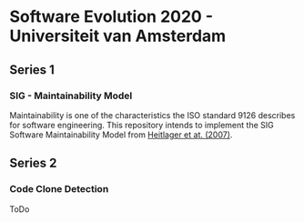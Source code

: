 # Software Evolution 2020 - Universiteit van Amsterdam

## Series 1

### SIG - Maintainability Model

Maintainability is one of the characteristics the ISO standard 9126 describes for software engineering. This repository intends to implement the SIG Software Maintainability Model from [Heitlager et at. (2007)](http://citeseerx.ist.psu.edu/viewdoc/download?doi=10.1.1.120.4996&rep=rep1&type=pdf).

## Series 2

### Code Clone Detection

ToDo





